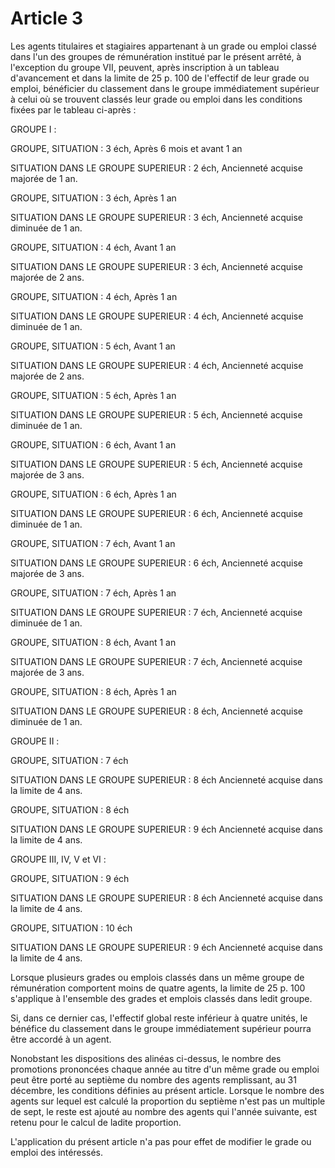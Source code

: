 # Article 3

Les agents titulaires et stagiaires appartenant à un grade ou emploi classé dans l'un des groupes de rémunération institué par le présent arrêté, à l'exception du groupe VII, peuvent, après inscription à un tableau d'avancement et dans la limite de 25 p. 100 de l'effectif de leur grade ou emploi, bénéficier du classement dans le groupe immédiatement supérieur à celui où se trouvent classés leur grade ou emploi dans les conditions fixées par le tableau ci-après :

GROUPE I :

GROUPE, SITUATION : 3 éch, Après 6 mois et avant 1 an

SITUATION DANS LE GROUPE SUPERIEUR : 2 éch, Ancienneté acquise majorée de 1 an.

GROUPE, SITUATION : 3 éch, Après 1 an

SITUATION DANS LE GROUPE SUPERIEUR : 3 éch, Ancienneté acquise diminuée de 1 an.

GROUPE, SITUATION : 4 éch, Avant 1 an

SITUATION DANS LE GROUPE SUPERIEUR : 3 éch, Ancienneté acquise majorée de 2 ans.

GROUPE, SITUATION : 4 éch, Après 1 an

SITUATION DANS LE GROUPE SUPERIEUR : 4 éch, Ancienneté acquise diminuée de 1 an.

GROUPE, SITUATION : 5 éch, Avant 1 an

SITUATION DANS LE GROUPE SUPERIEUR : 4 éch, Ancienneté acquise majorée de 2 ans.

GROUPE, SITUATION : 5 éch, Après 1 an

SITUATION DANS LE GROUPE SUPERIEUR : 5 éch, Ancienneté acquise diminuée de 1 an.

GROUPE, SITUATION : 6 éch, Avant 1 an

SITUATION DANS LE GROUPE SUPERIEUR : 5 éch, Ancienneté acquise majorée de 3 ans.

GROUPE, SITUATION : 6 éch, Après 1 an

SITUATION DANS LE GROUPE SUPERIEUR : 6 éch, Ancienneté acquise diminuée de 1 an.

GROUPE, SITUATION : 7 éch, Avant 1 an

SITUATION DANS LE GROUPE SUPERIEUR : 6 éch, Ancienneté acquise majorée de 3 ans.

GROUPE, SITUATION : 7 éch, Après 1 an

SITUATION DANS LE GROUPE SUPERIEUR : 7 éch, Ancienneté acquise diminuée de 1 an.

GROUPE, SITUATION : 8 éch, Avant 1 an

SITUATION DANS LE GROUPE SUPERIEUR : 7 éch, Ancienneté acquise majorée de 3 ans.

GROUPE, SITUATION : 8 éch, Après 1 an

SITUATION DANS LE GROUPE SUPERIEUR : 8 éch, Ancienneté acquise diminuée de 1 an.

GROUPE II :

GROUPE, SITUATION : 7 éch

SITUATION DANS LE GROUPE SUPERIEUR : 8 éch Ancienneté acquise dans la limite de 4 ans.

GROUPE, SITUATION : 8 éch

SITUATION DANS LE GROUPE SUPERIEUR : 9 éch Ancienneté acquise dans la limite de 4 ans.

GROUPE III, IV, V et VI :

GROUPE, SITUATION : 9 éch

SITUATION DANS LE GROUPE SUPERIEUR : 8 éch Ancienneté acquise dans la limite de 4 ans.

GROUPE, SITUATION : 10 éch

SITUATION DANS LE GROUPE SUPERIEUR : 9 éch Ancienneté acquise dans la limite de 4 ans.

Lorsque plusieurs grades ou emplois classés dans un même groupe de rémunération comportent moins de quatre agents, la limite de 25 p. 100 s'applique à l'ensemble des grades et emplois classés dans ledit groupe.

Si, dans ce dernier cas, l'effectif global reste inférieur à quatre unités, le bénéfice du classement dans le groupe immédiatement supérieur pourra être accordé à un agent.

Nonobstant les dispositions des alinéas ci-dessus, le nombre des promotions prononcées chaque année au titre d'un même grade ou emploi peut être porté au septième du nombre des agents remplissant, au 31 décembre, les conditions définies au présent article. Lorsque le nombre des agents sur lequel est calculé la proportion du septième n'est pas un multiple de sept, le reste est ajouté au nombre des agents qui l'année suivante, est retenu pour le calcul de ladite proportion.

L'application du présent article n'a pas pour effet de modifier le grade ou emploi des intéressés.
